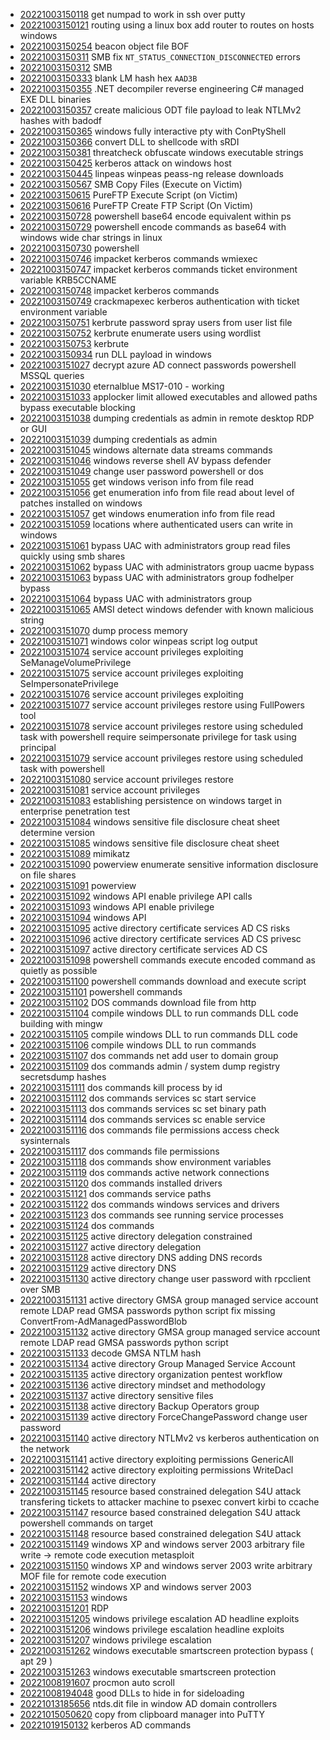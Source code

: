 - [20221003150118](/zet/20221003150118/README.md) get numpad to work in ssh over putty
- [20221003150121](/zet/20221003150121/README.md) routing using a linux box add router to routes on hosts windows
- [20221003150254](/zet/20221003150254/README.md) beacon object file BOF
- [20221003150311](/zet/20221003150311/README.md) SMB fix `NT_STATUS_CONNECTION_DISCONNECTED` errors
- [20221003150312](/zet/20221003150312/README.md) SMB
- [20221003150333](/zet/20221003150333/README.md) blank LM hash hex `AAD3B`
- [20221003150355](/zet/20221003150355/README.md) .NET decompiler reverse engineering C# managed EXE DLL binaries
- [20221003150357](/zet/20221003150357/README.md) create malicious ODT file payload to leak NTLMv2 hashes with badodf
- [20221003150365](/zet/20221003150365/README.md) windows fully interactive pty with ConPtyShell
- [20221003150366](/zet/20221003150366/README.md) convert DLL to shellcode with sRDI
- [20221003150381](/zet/20221003150381/README.md) threatcheck obfuscate windows executable strings
- [20221003150425](/zet/20221003150425/README.md) kerberos attack on windows host
- [20221003150445](/zet/20221003150445/README.md) linpeas winpeas peass-ng release downloads
- [20221003150567](/zet/20221003150567/README.md) SMB Copy Files (Execute on Victim)
- [20221003150615](/zet/20221003150615/README.md) PureFTP Execute Script (on Victim)
- [20221003150616](/zet/20221003150616/README.md) PureFTP Create FTP Script (On Victim)
- [20221003150728](/zet/20221003150728/README.md) powershell base64 encode equivalent within ps
- [20221003150729](/zet/20221003150729/README.md) powershell encode commands as base64 with windows wide char strings in linux
- [20221003150730](/zet/20221003150730/README.md) powershell
- [20221003150746](/zet/20221003150746/README.md) impacket kerberos commands wmiexec
- [20221003150747](/zet/20221003150747/README.md) impacket kerberos commands ticket environment variable KRB5CCNAME
- [20221003150748](/zet/20221003150748/README.md) impacket kerberos commands
- [20221003150749](/zet/20221003150749/README.md) crackmapexec kerberos authentication with ticket environment variable
- [20221003150751](/zet/20221003150751/README.md) kerbrute password spray users from user list file
- [20221003150752](/zet/20221003150752/README.md) kerbrute enumerate users using wordlist
- [20221003150753](/zet/20221003150753/README.md) kerbrute
- [20221003150934](/zet/20221003150934/README.md) run DLL payload in windows
- [20221003151027](/zet/20221003151027/README.md) decrypt azure AD connect passwords powershell MSSQL queries
- [20221003151030](/zet/20221003151030/README.md) eternalblue MS17-010 - working
- [20221003151033](/zet/20221003151033/README.md) applocker limit allowed executables and allowed paths bypass executable blocking
- [20221003151038](/zet/20221003151038/README.md) dumping credentials as admin in remote desktop RDP or GUI
- [20221003151039](/zet/20221003151039/README.md) dumping credentials as admin
- [20221003151045](/zet/20221003151045/README.md) windows alternate data streams commands
- [20221003151046](/zet/20221003151046/README.md) windows reverse shell AV bypass defender
- [20221003151049](/zet/20221003151049/README.md) change user password powershell or dos
- [20221003151055](/zet/20221003151055/README.md) get windows verison info from file read
- [20221003151056](/zet/20221003151056/README.md) get enumeration info from file read about level of patches installed on windows
- [20221003151057](/zet/20221003151057/README.md) get windows enumeration info from file read
- [20221003151059](/zet/20221003151059/README.md) locations where authenticated users can write in windows
- [20221003151061](/zet/20221003151061/README.md) bypass UAC with administrators group read files quickly using smb shares
- [20221003151062](/zet/20221003151062/README.md) bypass UAC with administrators group uacme bypass
- [20221003151063](/zet/20221003151063/README.md) bypass UAC with administrators group fodhelper bypass
- [20221003151064](/zet/20221003151064/README.md) bypass UAC with administrators group
- [20221003151065](/zet/20221003151065/README.md) AMSI detect windows defender with known malicious string
- [20221003151070](/zet/20221003151070/README.md) dump process memory
- [20221003151071](/zet/20221003151071/README.md) windows color winpeas script log output
- [20221003151074](/zet/20221003151074/README.md) service account privileges exploiting SeManageVolumePrivilege
- [20221003151075](/zet/20221003151075/README.md) service account privileges exploiting SeImpersonatePrivilege
- [20221003151076](/zet/20221003151076/README.md) service account privileges exploiting
- [20221003151077](/zet/20221003151077/README.md) service account privileges restore using FullPowers tool
- [20221003151078](/zet/20221003151078/README.md) service account privileges restore using scheduled task with powershell require seimpersonate privilege for task using principal
- [20221003151079](/zet/20221003151079/README.md) service account privileges restore using scheduled task with powershell
- [20221003151080](/zet/20221003151080/README.md) service account privileges restore
- [20221003151081](/zet/20221003151081/README.md) service account privileges
- [20221003151083](/zet/20221003151083/README.md) establishing persistence on windows target in enterprise penetration test
- [20221003151084](/zet/20221003151084/README.md) windows sensitive file disclosure cheat sheet determine version
- [20221003151085](/zet/20221003151085/README.md) windows sensitive file disclosure cheat sheet
- [20221003151089](/zet/20221003151089/README.md) mimikatz
- [20221003151090](/zet/20221003151090/README.md) powerview enumerate sensitive information disclosure on file shares
- [20221003151091](/zet/20221003151091/README.md) powerview
- [20221003151092](/zet/20221003151092/README.md) windows API enable privilege API calls
- [20221003151093](/zet/20221003151093/README.md) windows API enable privilege
- [20221003151094](/zet/20221003151094/README.md) windows API
- [20221003151095](/zet/20221003151095/README.md) active directory certificate services AD CS risks
- [20221003151096](/zet/20221003151096/README.md) active directory certificate services AD CS privesc
- [20221003151097](/zet/20221003151097/README.md) active directory certificate services AD CS
- [20221003151098](/zet/20221003151098/README.md) powershell commands execute encoded command as quietly as possible
- [20221003151100](/zet/20221003151100/README.md) powershell commands download and execute script
- [20221003151101](/zet/20221003151101/README.md) powershell commands
- [20221003151102](/zet/20221003151102/README.md) DOS commands download file from http
- [20221003151104](/zet/20221003151104/README.md) compile windows DLL to run commands DLL code building with mingw
- [20221003151105](/zet/20221003151105/README.md) compile windows DLL to run commands DLL code
- [20221003151106](/zet/20221003151106/README.md) compile windows DLL to run commands
- [20221003151107](/zet/20221003151107/README.md) dos commands net add user to domain group
- [20221003151109](/zet/20221003151109/README.md) dos commands admin / system dump registry secretsdump hashes
- [20221003151111](/zet/20221003151111/README.md) dos commands kill process by id
- [20221003151112](/zet/20221003151112/README.md) dos commands services sc start service
- [20221003151113](/zet/20221003151113/README.md) dos commands services sc set binary path
- [20221003151114](/zet/20221003151114/README.md) dos commands services sc enable service
- [20221003151116](/zet/20221003151116/README.md) dos commands file permissions access check sysinternals
- [20221003151117](/zet/20221003151117/README.md) dos commands file permissions
- [20221003151118](/zet/20221003151118/README.md) dos commands show environment variables
- [20221003151119](/zet/20221003151119/README.md) dos commands active network connections
- [20221003151120](/zet/20221003151120/README.md) dos commands installed drivers
- [20221003151121](/zet/20221003151121/README.md) dos commands service paths
- [20221003151122](/zet/20221003151122/README.md) dos commands windows services and drivers
- [20221003151123](/zet/20221003151123/README.md) dos commands see running service processes
- [20221003151124](/zet/20221003151124/README.md) dos commands
- [20221003151125](/zet/20221003151125/README.md) active directory  delegation constrained
- [20221003151127](/zet/20221003151127/README.md) active directory  delegation
- [20221003151128](/zet/20221003151128/README.md) active directory  DNS adding DNS records
- [20221003151129](/zet/20221003151129/README.md) active directory  DNS
- [20221003151130](/zet/20221003151130/README.md) active directory  change user password with rpcclient over SMB 
- [20221003151131](/zet/20221003151131/README.md) active directory  GMSA group managed service account remote LDAP read GMSA passwords python script fix missing ConvertFrom-AdManagedPasswordBlob
- [20221003151132](/zet/20221003151132/README.md) active directory  GMSA group managed service account remote LDAP read GMSA passwords python script
- [20221003151133](/zet/20221003151133/README.md) decode GMSA NTLM hash
- [20221003151134](/zet/20221003151134/README.md) active directory Group Managed Service Account
- [20221003151135](/zet/20221003151135/README.md) active directory organization pentest workflow
- [20221003151136](/zet/20221003151136/README.md) active directory  mindset and methodology
- [20221003151137](/zet/20221003151137/README.md) active directory sensitive files
- [20221003151138](/zet/20221003151138/README.md) active directory  Backup Operators group
- [20221003151139](/zet/20221003151139/README.md) active directory  ForceChangePassword change user password
- [20221003151140](/zet/20221003151140/README.md) active directory  NTLMv2 vs kerberos authentication on the network
- [20221003151141](/zet/20221003151141/README.md) active directory  exploiting permissions GenericAll
- [20221003151142](/zet/20221003151142/README.md) active directory  exploiting permissions WriteDacl
- [20221003151144](/zet/20221003151144/README.md) active directory
- [20221003151145](/zet/20221003151145/README.md) resource based constrained delegation S4U attack transfering tickets to attacker machine to psexec convert kirbi to ccache
- [20221003151147](/zet/20221003151147/README.md) resource based constrained delegation S4U attack powershell commands on target
- [20221003151148](/zet/20221003151148/README.md) resource based constrained delegation S4U attack
- [20221003151149](/zet/20221003151149/README.md) windows XP and windows server 2003 arbitrary file write -> remote code execution metasploit
- [20221003151150](/zet/20221003151150/README.md) windows XP and windows server 2003 write arbitrary MOF file for remote code execution
- [20221003151152](/zet/20221003151152/README.md) windows XP and windows server 2003
- [20221003151153](/zet/20221003151153/README.md) windows
- [20221003151201](/zet/20221003151201/README.md) RDP
- [20221003151205](/zet/20221003151205/README.md) windows privilege escalation AD headline exploits
- [20221003151206](/zet/20221003151206/README.md) windows privilege escalation headline exploits
- [20221003151207](/zet/20221003151207/README.md) windows privilege escalation
- [20221003151262](/zet/20221003151262/README.md) windows executable smartscreen protection bypass ( apt 29 )
- [20221003151263](/zet/20221003151263/README.md) windows executable smartscreen protection
- [20221008191607](/zet/20221008191607/README.md) procmon auto scroll
- [20221008194048](/zet/20221008194048/README.md) good DLLs to hide in for sideloading
- [20221013185656](/zet/20221013185656/README.md) ntds.dit file in window AD domain controllers
- [20221015050620](/zet/20221015050620/README.md) copy from clipboard manager into PuTTY
- [20221019150132](/zet/20221019150132/README.md) kerberos AD commands
